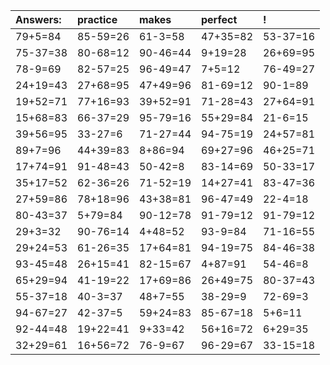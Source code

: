 | Answers: | practice | makes | perfect | ! |
| :--- | :--- | :--- | :--- | :--- |
| 79+5=84 | 85-59=26 | 61-3=58 | 47+35=82 | 53-37=16 | 
| 75-37=38 | 80-68=12 | 90-46=44 | 9+19=28 | 26+69=95 | 
| 78-9=69 | 82-57=25 | 96-49=47 | 7+5=12 | 76-49=27 | 
| 24+19=43 | 27+68=95 | 47+49=96 | 81-69=12 | 90-1=89 | 
| 19+52=71 | 77+16=93 | 39+52=91 | 71-28=43 | 27+64=91 | 
| 15+68=83 | 66-37=29 | 95-79=16 | 55+29=84 | 21-6=15 | 
| 39+56=95 | 33-27=6 | 71-27=44 | 94-75=19 | 24+57=81 | 
| 89+7=96 | 44+39=83 | 8+86=94 | 69+27=96 | 46+25=71 | 
| 17+74=91 | 91-48=43 | 50-42=8 | 83-14=69 | 50-33=17 | 
| 35+17=52 | 62-36=26 | 71-52=19 | 14+27=41 | 83-47=36 | 
| 27+59=86 | 78+18=96 | 43+38=81 | 96-47=49 | 22-4=18 | 
| 80-43=37 | 5+79=84 | 90-12=78 | 91-79=12 | 91-79=12 | 
| 29+3=32 | 90-76=14 | 4+48=52 | 93-9=84 | 71-16=55 | 
| 29+24=53 | 61-26=35 | 17+64=81 | 94-19=75 | 84-46=38 | 
| 93-45=48 | 26+15=41 | 82-15=67 | 4+87=91 | 54-46=8 | 
| 65+29=94 | 41-19=22 | 17+69=86 | 26+49=75 | 80-37=43 | 
| 55-37=18 | 40-3=37 | 48+7=55 | 38-29=9 | 72-69=3 | 
| 94-67=27 | 42-37=5 | 59+24=83 | 85-67=18 | 5+6=11 | 
| 92-44=48 | 19+22=41 | 9+33=42 | 56+16=72 | 6+29=35 | 
| 32+29=61 | 16+56=72 | 76-9=67 | 96-29=67 | 33-15=18 | 
